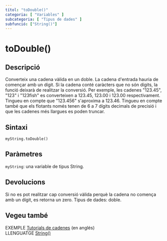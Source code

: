 ```yaml
---
títol: "toDouble()"
categoria: [ "Variables" ]
subcategoria: [ "Tipus de dades" ]
subfunció: ["String()"]
---
```


# toDouble()

## Descripció

Converteix una cadena vàlida en un doble. La cadena d'entrada hauria de començar amb un dígit. Si la cadena conté caràcters que no són dígits, la funció deixarà de realitzar la conversió. Per exemple, les cadenes "123.45", "123" i "123fish" es converteixen a 123.45, 123.00 i 123.00 respectivament. Tingueu en compte que "123.456" s'aproxima a 123.46. Tingueu en compte també que els flotants només tenen de 6 a 7 dígits decimals de precisió i que les cadenes més llargues es poden truncar.

## Sintaxi

`myString.toDouble()`

## Paràmetres

`myString`: una variable de tipus String.

## Devolucions

Si no es pot realitzar cap conversió vàlida perquè la cadena no comença amb un dígit, es retorna un zero. Tipus de dades: doble.

## Vegeu també

EXEMPLE [Tutorials de cadenes](https://www.arduino.cc/en/Tutorial/BuiltInExamples#strings) (en anglés)  
LLENGUATGE [String()](../String().md)

